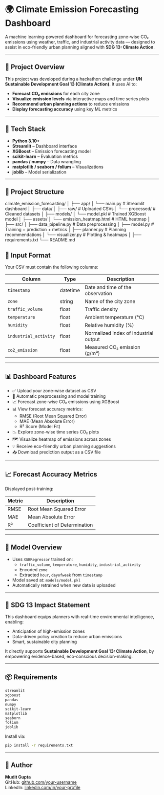 # 🌍 Climate Emission Forecasting Dashboard

A machine learning-powered dashboard for forecasting zone-wise CO₂ emissions using weather, traffic, and industrial activity data — designed to assist in eco-friendly urban planning aligned with **SDG 13: Climate Action**.

---

## 📌 Project Overview

This project was developed during a hackathon challenge under **UN Sustainable Development Goal 13 (Climate Action)**. It uses AI to:

- **Forecast CO₂ emissions** for each city zone
- **Visualize emission levels** via interactive maps and time series plots
- **Recommend urban planning actions** to reduce emissions
- **Display forecasting accuracy** using key ML metrics

---

## 🧠 Tech Stack

- **Python 3.10+**
- **Streamlit** – Dashboard interface
- **XGBoost** – Emission forecasting model
- **scikit-learn** – Evaluation metrics
- **pandas / numpy** – Data wrangling
- **matplotlib / seaborn / folium** – Visualizations
- **joblib** – Model serialization

---

## 🔄 Project Structure

climate_emission_forecasting/
│
├── app/
│ └── main.py # Streamlit dashboard
│
├── data/
│ ├── raw/ # Uploaded CSVs
│ └── processed/ # Cleaned datasets
│
├── models/
│ └── model.pkl # Trained XGBoost model
│
├── assets/
│ └── emission_heatmap.html # HTML heatmap
│
├── src/
│ ├── data_pipeline.py # Data preprocessing
│ ├── model.py # Training + prediction + metrics
│ ├── planner.py # Planning recommendations
│ └── visualizer.py # Plotting & heatmaps
│
├── requirements.txt
└── README.md

## 📁 Input Format

Your CSV must contain the following columns:

| Column               | Type     | Description                              |
|----------------------|----------|------------------------------------------|
| `timestamp`          | datetime | Date and time of the observation         |
| `zone`               | string   | Name of the city zone                    |
| `traffic_volume`     | float    | Traffic density                          |
| `temperature`        | float    | Ambient temperature (°C)                 |
| `humidity`           | float    | Relative humidity (%)                    |
| `industrial_activity`| float    | Normalized index of industrial output    |
| `co2_emission`       | float    | Measured CO₂ emission (g/m³)             |

---

## 📊 Dashboard Features

- ✅ Upload your zone-wise dataset as CSV  
- 🔁 Automatic preprocessing and model training  
- 📈 Forecast zone-wise CO₂ emissions using XGBoost  
- 📊 View forecast accuracy metrics:
  - RMSE (Root Mean Squared Error)
  - MAE (Mean Absolute Error)
  - R² Score (Model Fit)
- 📉 Explore zone-wise time series CO₂ plots  
- 🗺️ Visualize heatmap of emissions across zones  
- 💡 Receive eco-friendly urban planning suggestions  
- 📥 Download prediction output as a CSV file  

---

## 📈 Forecast Accuracy Metrics

Displayed post-training:

| Metric | Description                 |
|--------|-----------------------------|
| RMSE   | Root Mean Squared Error     |
| MAE    | Mean Absolute Error         |
| R²     | Coefficient of Determination|

---

## 🧠 Model Overview

- Uses `XGBRegressor` trained on:
  - `traffic_volume`, `temperature`, `humidity`, `industrial_activity`
  - Encoded `zone`
  - Extracted `hour`, `dayofweek` from `timestamp`
- Model saved at: `models/model.pkl`
- Automatically retrained when new data is uploaded

---

## 🌱 SDG 13 Impact Statement

This dashboard equips planners with real-time environmental intelligence, enabling:
- Anticipation of high-emission zones  
- Data-driven policy creation to reduce urban emissions  
- Smart, sustainable city planning  

It directly supports **Sustainable Development Goal 13: Climate Action**, by empowering evidence-based, eco-conscious decision-making.

---

## 📦 Requirements

```bash
streamlit
xgboost
pandas
numpy
scikit-learn
matplotlib
seaborn
folium
joblib
```

Install via:

```bash
pip install -r requirements.txt
```

---

## 👤 Author

**Mudit Gupta**  
GitHub: [github.com/your-username](https://github.com/your-username)  
LinkedIn: [linkedin.com/in/your-profile](https://linkedin.com/in/your-profile)

